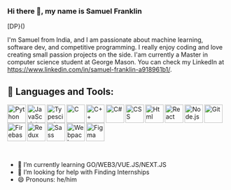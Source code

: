 ### Hi there 👋, my name is Samuel Franklin

[DP}()

I'm Samuel from India, and I am passionate about machine learning, software dev, and competitive programming. I really enjoy coding and love creating small passion projects on the side. I'am currently a Master in computer science student at George Mason. You can check my LinkedIn at https://www.linkedin.com/in/samuel-franklin-a918961b1/.



## 🔨 Languages and Tools:
<a href="https://www.python.org" target="_blank"><img align="left" alt="Python" height ="42px" src="https://raw.githubusercontent.com/rahul-jha98/github_readme_icons/main/language_and_tools/square/python/python.svg"></a>
<a href="https://developer.mozilla.org/en-US/docs/Web/JavaScript" target="_blank"> <img align="left" alt="JavaScript" height ="42px"  src="https://raw.githubusercontent.com/rahul-jha98/github_readme_icons/main/language_and_tools/square/javascript/javascript.svg"> </a>
<a href="https://www.typescriptlang.org/" target="_blank"><img align="left" alt="Typescirpt" height ="42px" src="https://raw.githubusercontent.com/rahul-jha98/github_readme_icons/main/language_and_tools/square/typescript/typescript.svg"></a>
<a href="https://en.wikipedia.org/wiki/C_(programming_language)" target="_blank"> <img align="left" alt="C" height ="42px"  src="https://github.com/rahul-jha98/README_icons/blob/main/language_and_tools/square/c/c.svg"/></a>
<a href="https://isocpp.org/" target="_blank"> <img align="left" alt="C++" height ="42px"  src="https://raw.githubusercontent.com/rahul-jha98/README_icons/main/language_and_tools/square/c%2B%2B/c%2B%2B.svg"/> </a>
<a href="https://docs.microsoft.com/en-us/dotnet/csharp/" target="_blank"> <img align="left" alt="C#" height ="42px" src="https://github.com/rahul-jha98/README_icons/blob/main/language_and_tools/square/c%23/c%23.svg" alt="c#" height='42px'/> </a>
<a href="https://www.w3.org/Style/CSS/Overview.en.html" target="_blank"> <img align="left" alt="CSS" height ="42px" src="https://github.com/rahul-jha98/README_icons/blob/main/language_and_tools/square/css/css.svg"/> </a>
<a href="https://www.figma.com/" target="_blank"> <img align="left" alt="Html" height ="42px" src="https://github.com/rahul-jha98/README_icons/blob/main/language_and_tools/square/html/html.svg"/> </a>
<a href="https://reactjs.org/" target="_blank"> <img align="left" alt="React" height ="42px" src="https://raw.githubusercontent.com/rahul-jha98/github_readme_icons/main/language_and_tools/square/react/react.svg"> </a>
<a href="https://nodejs.org" target="_blank"><img align="left" alt="Node.js" height ="42px" src="https://raw.githubusercontent.com/rahul-jha98/github_readme_icons/main/language_and_tools/square/node/node.svg"> </a>
<a href="https://git-scm.com/" target="_blank"> <img align="left" alt="Git" height ="42px" src="https://raw.githubusercontent.com/rahul-jha98/github_readme_icons/main/language_and_tools/square/git-scm/git-scm.svg" align="left" alt="git" height='42px'/> </a>
<a href="https://firebase.google.com/" target="_blank"> <img align="left" alt="Firebase" height ="42px" src="https://raw.githubusercontent.com/rahul-jha98/github_readme_icons/main/language_and_tools/square/firebase/firebase.svg"/> </a>
<a href="https://www.figma.com/" target="_blank"> <img align="left" alt="Redux" height ="42px" src="https://github.com/rahul-jha98/README_icons/blob/main/language_and_tools/square/redux/redux.svg" /> </a>
<a href="https://www.figma.com/" target="_blank"> <img align="left" alt="Sass" height ="42px" src="https://github.com/rahul-jha98/README_icons/blob/main/language_and_tools/square/sass/sass.svg"/> </a>
<a href="https://www.figma.com/" target="_blank"> <img align="left" alt="Webpack" height ="42px" src="https://github.com/rahul-jha98/README_icons/blob/main/language_and_tools/square/webpack/webpack.svg"/> </a>
<a href="https://www.figma.com/" target="_blank"> <img alt="Figma" height ="42px" src="https://raw.githubusercontent.com/rahul-jha98/github_readme_icons/main/language_and_tools/square/figma/figma.svg"/> </a>

<br>


<p>

- 🌱 I’m currently learning GO/WEB3/VUE.JS/NEXT.JS 
- 🤔 I’m looking for help with Finding Internships 
- 😄 Pronouns: he/him 
</p>
